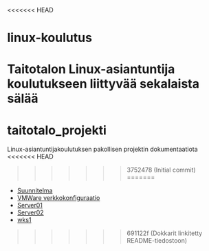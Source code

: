 <<<<<<< HEAD
# linux-koulutus
Taitotalon Linux-asiantuntija koulutukseen liittyvää sekalaista sälää
=======
# taitotalo_projekti
Linux-asiantuntijakoulutuksen pakollisen projektin dokumentaatiota
<<<<<<< HEAD
>>>>>>> 3752478 (Initial commit)
=======

* [Suunnitelma](./suunnitelma.md)
* [VMWare verkkokonfiguraatio](./raportti_vmware_network_settings.md)
* [Server01](./raportti_server01.md)
* [Server02](./raportti_server02.md)
* [wks1](./raportti_wks1.md)
>>>>>>> 691122f (Dokkarit linkitetty README-tiedostoon)
